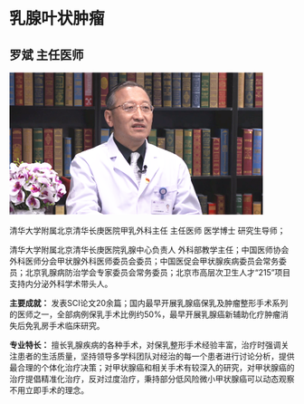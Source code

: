 # 乳腺叶状肿瘤

## 罗斌 主任医师

![1678427418189](image/c01_77/1678427418189.png)

清华大学附属北京清华长庚医院甲乳外科主任 主任医师 医学博士 研究生导师；

清华大学附属北京清华长庚医院乳腺中心负责人 外科部教学主任；中国医师协会外科医师分会甲状腺外科医师委员会委员；中国医促会甲状腺疾病委员会常务委员；北京乳腺病防治学会专家委员会常务委员；北京市高层次卫生人才“215”项目支持内分泌外科学术带头人。


**主要成就：** 发表SCI论文20余篇；国内最早开展乳腺癌保乳及肿瘤整形手术系列的医师之一，全部病例保乳手术比例约50%，最早开展乳腺癌新辅助化疗肿瘤消失后免乳房手术临床研究。


**专业特长：** 擅长乳腺疾病的各种手术，对保乳整形手术经验丰富，治疗时强调关注患者的生活质量，坚持领导多学科团队对经治的每一个患者进行讨论分析，提供最合理的个体化治疗决策；对甲状腺癌和相关手术有较深入的研究，对甲状腺癌的治疗提倡精准化治疗，反对过度治疗，秉持部分低风险微小甲状腺癌可以动态观察不用立即手术的理念。
